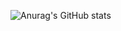 ![Anurag's GitHub stats](https://github-readme-stats.vercel.app/api?BenBerat=anuraghazra&show_icons=true&theme=radical)
